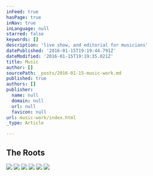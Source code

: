 ```yaml
---
inFeed: true
hasPage: true
inNav: true
inLanguage: null
starred: false
keywords: []
description: 'live show, and editorial for musicians'
datePublished: '2016-01-15T19:19:44.791Z'
dateModified: '2016-01-15T19:19:35.021Z'
title: Music
author: []
sourcePath: _posts/2016-01-15-music-work.md
published: true
authors: []
publisher:
  name: null
  domain: null
  url: null
  favicon: null
url: music-work/index.html
_type: Article

---
```

## The Roots
![](https://s3-us-west-2.amazonaws.com/the-grid-img/p/4093538741ede6fc3530af8bfdc9d75f0ae4dbb3.jpg)
![](https://s3-us-west-2.amazonaws.com/the-grid-img/p/652398e980777da5ff4886f53347f049db32a222.jpg)
![](https://the-grid-user-content.s3-us-west-2.amazonaws.com/efac7c25-e6d6-4fee-b5ba-fcdf5feee872.jpg)
![](https://the-grid-user-content.s3-us-west-2.amazonaws.com/34e36827-deb0-4ab9-aeea-966bfd4d9d85.jpg)
![](https://the-grid-user-content.s3-us-west-2.amazonaws.com/8aed4801-1a88-48e2-8bcd-04329972999f.jpg)
![](https://the-grid-user-content.s3-us-west-2.amazonaws.com/175df616-bab7-4abd-a33f-e0288023cadb.jpg)